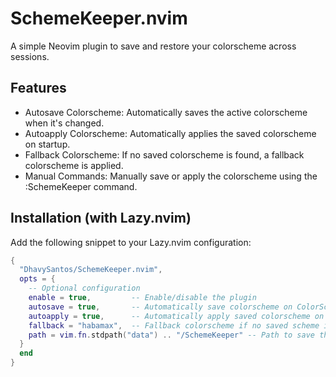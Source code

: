# SchemeKeeper.nvim
A simple Neovim plugin to save and restore your colorscheme across sessions.

## Features
 - Autosave Colorscheme: Automatically saves the active colorscheme when it's changed.
 - Autoapply Colorscheme: Automatically applies the saved colorscheme on startup.
 - Fallback Colorscheme: If no saved colorscheme is found, a fallback colorscheme is applied.
 - Manual Commands: Manually save or apply the colorscheme using the :SchemeKeeper command.


## Installation (with Lazy.nvim)
Add the following snippet to your Lazy.nvim configuration:
```lua
{
  "DhavySantos/SchemeKeeper.nvim",
  opts = {
    -- Optional configuration
    enable = true,         -- Enable/disable the plugin
    autosave = true,       -- Automatically save colorscheme on ColorScheme event
    autoapply = true,      -- Automatically apply saved colorscheme on setup
    fallback = "habamax",  -- Fallback colorscheme if no saved scheme is found
    path = vim.fn.stdpath("data") .. "/SchemeKeeper" -- Path to save the colorscheme
  }
  end
}
```
